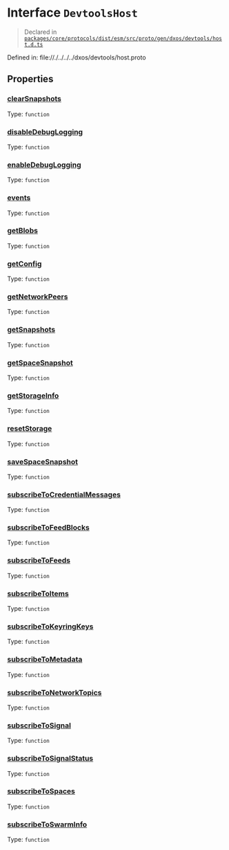 # Interface `DevtoolsHost`
> Declared in [`packages/core/protocols/dist/esm/src/proto/gen/dxos/devtools/host.d.ts`]()

Defined in:
   file://./../../../dxos/devtools/host.proto
## Properties
### [clearSnapshots]()
Type: <code>function</code>



### [disableDebugLogging]()
Type: <code>function</code>



### [enableDebugLogging]()
Type: <code>function</code>



### [events]()
Type: <code>function</code>



### [getBlobs]()
Type: <code>function</code>



### [getConfig]()
Type: <code>function</code>



### [getNetworkPeers]()
Type: <code>function</code>



### [getSnapshots]()
Type: <code>function</code>



### [getSpaceSnapshot]()
Type: <code>function</code>



### [getStorageInfo]()
Type: <code>function</code>



### [resetStorage]()
Type: <code>function</code>



### [saveSpaceSnapshot]()
Type: <code>function</code>



### [subscribeToCredentialMessages]()
Type: <code>function</code>



### [subscribeToFeedBlocks]()
Type: <code>function</code>



### [subscribeToFeeds]()
Type: <code>function</code>



### [subscribeToItems]()
Type: <code>function</code>



### [subscribeToKeyringKeys]()
Type: <code>function</code>



### [subscribeToMetadata]()
Type: <code>function</code>



### [subscribeToNetworkTopics]()
Type: <code>function</code>



### [subscribeToSignal]()
Type: <code>function</code>



### [subscribeToSignalStatus]()
Type: <code>function</code>



### [subscribeToSpaces]()
Type: <code>function</code>



### [subscribeToSwarmInfo]()
Type: <code>function</code>



    